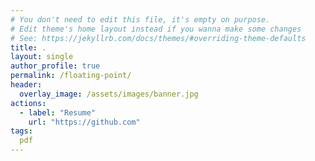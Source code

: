 ```yaml
---
# You don't need to edit this file, it's empty on purpose.
# Edit theme's home layout instead if you wanna make some changes
# See: https://jekyllrb.com/docs/themes/#overriding-theme-defaults
title: .                                                      
layout: single
author_profile: true
permalink: /floating-point/
header:
  overlay_image: /assets/images/banner.jpg
actions:
  - label: "Resume"
    url: "https://github.com"
tags:
  pdf
---
```

<div id="adobe-dc-view" style="width: 800px;"></div>
<script src="https://documentcloud.adobe.com/view-sdk/viewer.js"></script>
<script type="text/javascript">
	document.addEventListener("adobe_dc_view_sdk.ready", function(){ 
	var adobeDCView = new AdobeDC.View({clientId: "665fe064bf6f425bb15ccc4da4bf9faf", divId: "adobe-dc-view"});
		adobeDCView.previewFile({
			content:{location: {url: "https://viraj-vs.github.io/assets/images/Floating_Point.pdf"}},
			metaData:{fileName: "Floating Point.pdf"}
	  }, {embedMode: "IN_LINE"});
	});
</script>

